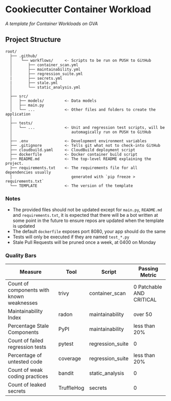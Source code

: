 # Cookiecutter Container Workload

_A template for Container Workloads on GVA_



## Project Structure
~~~
root/
  ├── .github/
  │    └── workflows/     <- Scripts to be run on PUSH to GitHub
  │       ├── container_scan.yml
  │       ├── maintainability.yml
  │       ├── regression_suite.yml
  |       ├── secrets.yml
  |       ├── stale.yml
  │       └── static_analysis.yml
  │
  ├── src/
  │   ├── models/         <- Data models
  │   ├── main.py
  │   └── ...             <- Other files and folders to create the application
  │
  ├── tests/
  │   └── ...             <- Unit and regression test scripts, will be 
  │                          automagically run on PUSH to GitHub
  │
  ├── .env                <- Development environment variables
  ├── .gitignore          <- Tells git what not to check-into GitHub
  ├── cloudbuild.yaml     <- CloudBuild deployment script
  ├── dockerfile          <- Docker container build script
  ├── README.md           <- The top-level README explaining the project.
  ├── requirements.txt    <- The requirements file for all dependencies usually
  │                          generated with `pip freeze > requirements.txt`
  └── TEMPLATE            <- The version of the template
~~~

### Notes
- The provided files should not be updated except for `main.py`, `README.md`
  and `requirements.txt`, it is expected that there will be a bot written
  at some point in the future to ensure repos are updated when the template
  is updated
- The default `dockerfile` exposes port 8080, your app should do the same
- Tests will only be executed if they are named `test_*.py`
- Stale Pull Requests will be pruned once a week, at 0400 on Monday

### Quality Bars
| Measure | Tool | Script | Passing Metric |
| ------- | ---- | ------ | -------------- |
| Count of components with known weaknesses | trivy | container_scan | 0 Patchable AND CRITICAL |
| Maintainability Index | radon | maintainability | over 50 |
| Percentage Stale Components | PyPI | maintainability | less than 20% |
| Count of failed regression tests | pytest | regression_suite | 0 |
| Percentage of untested code | coverage | regression_suite | less than 20% |
| Count of weak coding practices | bandit | static_analysis  | 0 |
| Count of leaked secrets | TruffleHog | secrets | 0 |
